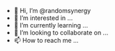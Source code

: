 - 👋 Hi, I’m @randomsynergy
- 👀 I’m interested in ...
- 🌱 I’m currently learning ...
- 💞️ I’m looking to collaborate on ...
- 📫 How to reach me ...

<!---
randomsynergy/randomsynergy is a ✨ special ✨ repository because its `README.md` (this file) appears on your GitHub profile.
You can click the Preview link to take a look at your changes.
--->
